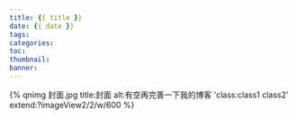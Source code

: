 ```yaml
---
title: {{ title }}
date: {{ date }}
tags:
categories:
toc:
thumbnail:
banner:
---
```

{% qnimg 封面.jpg title:封面 alt:有空再完善一下我的博客 'class:class1 class2' extend:?imageView2/2/w/600 %}